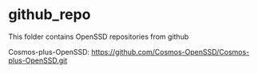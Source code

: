 # github_repo

This folder contains OpenSSD repositories from github

Cosmos-plus-OpenSSD: https://github.com/Cosmos-OpenSSD/Cosmos-plus-OpenSSD.git

